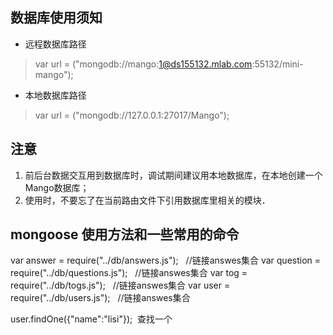 ## 数据库使用须知
* 远程数据库路径
> var url = ("mongodb://mango:1@ds155132.mlab.com:55132/mini-mango");
* 本地数据库路径
> var url = ("mongodb://127.0.0.1:27017/Mango");
## 注意
1. 前后台数据交互用到数据库时，调试期间建议用本地数据库，在本地创建一个Mango数据库；
2. 使用时，不要忘了在当前路由文件下引用数据库里相关的模块．
## mongoose 使用方法和一些常用的命令
var answer = require("../db/answers.js");   //链接answes集合
var question = require("../db/questions.js");   //链接answes集合
var tog = require("../db/togs.js");   //链接answes集合
var user = require("../db/users.js");   //链接answes集合

user.findOne({"name":"lisi"});  查找一个
